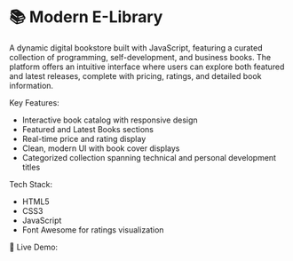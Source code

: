 # 📚 Modern E-Library

A dynamic digital bookstore built with JavaScript, featuring a curated collection of programming, self-development, and business books. The platform offers an intuitive interface where users can explore both featured and latest releases, complete with pricing, ratings, and detailed book information.

Key Features:
- Interactive book catalog with responsive design
- Featured and Latest Books sections
- Real-time price and rating display
- Clean, modern UI with book cover displays
- Categorized collection spanning technical and personal development titles

Tech Stack:
- HTML5
- CSS3
- JavaScript
- Font Awesome for ratings visualization

🚀 Live Demo:
